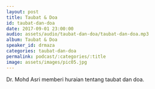 ```yaml
---
layout: post
title: Taubat & Doa
id: taubat-dan-doa
date: 2017-09-01 23:00:00
audio: assets/audio/taubat-dan-doa/taubat-dan-doa.mp3
album: Taubat & Doa
speaker_id: drmaza
categories: taubat-dan-doa
permalink: podcast/:categories/:title
image: assets/images/pic05.jpg
---
```


Dr. Mohd Asri memberi huraian tentang taubat dan doa.
